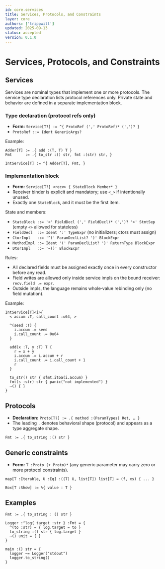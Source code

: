 ```yaml
---
id: core.services
title: Services, Protocols, and Constraints
layer: core
authors: ['trippwill']
updated: 2025-09-13
status: accepted
version: 0.1.0
---
```


# Services, Protocols, and Constraints

## Services

Services are nominal types that implement one or more protocols. The service type declaration lists protocol references only. Private state and behavior are defined in a separate implementation block.

### Type declaration (protocol refs only)
- **Form:** `Service[T?] := ^{ ProtoRef (',' ProtoRef)* (',')? }`
- `ProtoRef ::= Ident GenericArgs?`

Example:
```brim
Adder[T] := .{ add :(T, T) T }
Fmt      := .{ to_str :() str, fmt :(str) str, }

IntService[T] := ^{ Adder[T], Fmt, }
```

### Implementation block
- **Form:** `Service[T?] <recv> { StateBlock Member* }`
- Receiver binder is explicit and mandatory; use `<_>` if intentionally unused.
- Exactly one `StateBlock`, and it must be the first item.

State and members:
- `StateBlock ::= '<' FieldDecl (',' FieldDecl)* (',')? '>' StmtSep` (empty `<>` allowed for stateless)
- `FieldDecl  ::= Ident ':' TypeExpr` (no initializers; ctors must assign)
- `CtorImpl   ::= '^(' ParamDeclList? ')' BlockExpr`
- `MethodImpl ::= Ident '(' ParamDeclList? ')' ReturnType BlockExpr`
- `DtorImpl   ::= '~()' BlockExpr`

Rules:
- All declared fields must be assigned exactly once in every constructor before any read.
- Field writes are allowed only inside service impls on the bound receiver: `recv.field .= expr`.
- Outside impls, the language remains whole‑value rebinding only (no field mutation).

Example:
```brim
IntService[T]<i>{
  < accum :T, call_count :u64, >

  ^(seed :T) {
    i.accum .= seed
    i.call_count .= 0u64
  }

  add(x :T, y :T) T {
    r = x + y
    i.accum .= i.accum + r
    i.call_count .= i.call_count + 1
    r
  }

  to_str() str { sfmt.itoa(i.accum) }
  fmt(s :str) str { panic("not implemented") }
  ~() { }
}
```

## Protocols

- **Declaration:** `Proto[T?] := .{ method :(ParamTypes) Ret, … }`
- The leading `.` denotes behavioral shape (protocol) and appears as a type aggregate shape.

```brim
Fmt := .{ to_string :() str }
```

## Generic constraints

- **Form:** `T :Proto (+ Proto)*` (any generic parameter may carry zero or more protocol constraints).

```brim
map[T :Iterable, U :Eq] :((T) U, list[T]) list[T] = (f, xs) { ... }

Box[T :Show] := %{ value : T }
```


## Examples

```brim
Fmt := .{ to_string : () str }

Logger :^log{ target :str } :Fmt = {
  ^(to :str) = { log.target = to }
  to_string :() str { log.target }
  ~() unit = { }
}

main :() str = {
  logger ~= Logger("stdout")
  logger.to_string()
}
```
